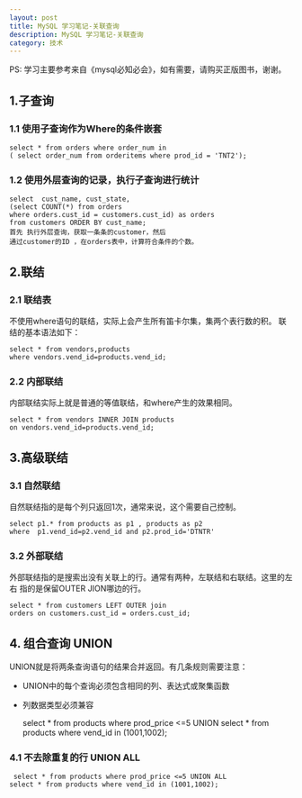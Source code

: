```yaml
---
layout: post
title: MySQL 学习笔记-关联查询
description: MySQL 学习笔记-关联查询
category: 技术
---
```


PS: 学习主要参考来自《mysql必知必会》，如有需要，请购买正版图书，谢谢。
## 1.子查询
### 1.1 使用子查询作为Where的条件嵌套
    select * from orders where order_num in 
	( select order_num from orderitems where prod_id = 'TNT2');
### 1.2 使用外层查询的记录，执行子查询进行统计
    select  cust_name, cust_state,
	(select COUNT(*) from orders 
	where orders.cust_id = customers.cust_id) as orders 
	from customers ORDER BY cust_name;
	首先 执行外层查询，获取一条条的customer，然后
	通过customer的ID ，在orders表中，计算符合条件的个数。

## 2.联结
### 2.1 联结表
   不使用where语句的联结，实际上会产生所有笛卡尔集，集两个表行数的积。
   联结的基本语法如下：
   
    select * from vendors,products
	where vendors.vend_id=products.vend_id;
### 2.2 内部联结
   内部联结实际上就是普通的等值联结，和where产生的效果相同。
   
    select * from vendors INNER JOIN products
	on vendors.vend_id=products.vend_id;
	
## 3.高级联结
### 3.1 自然联结
   自然联结指的是每个列只返回1次，通常来说，这个需要自己控制。
   
    select p1.* from products as p1 , products as p2
	where  p1.vend_id=p2.vend_id and p2.prod_id='DTNTR'
	
### 3.2 外部联结
   外部联结指的是搜索出没有关联上的行。通常有两种，左联结和右联结。这里的左右
   指的是保留OUTER JION哪边的行。
   
    select * from customers LEFT OUTER join
	orders on customers.cust_id = orders.cust_id;
## 4. 组合查询 UNION
   UNION就是将两条查询语句的结果合并返回。有几条规则需要注意：
   
   * UNION中的每个查询必须包含相同的列、表达式或聚集函数
   * 列数据类型必须兼容
   
   
     select * from products where prod_price <=5 UNION
    select * from products where vend_id in (1001,1002);
	
### 4.1 不去除重复的行 UNION ALL

     select * from products where prod_price <=5 UNION ALL
	select * from products where vend_id in (1001,1002);

